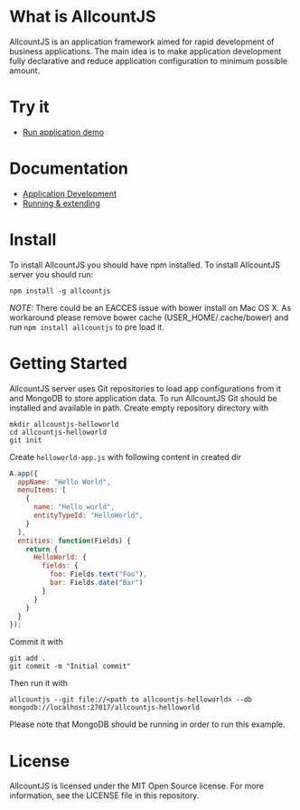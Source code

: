 # What is AllcountJS

AllcountJS is an application framework aimed for rapid development of business applications.
The main idea is to make application development fully declarative and reduce application configuration to minimum possible amount.

# Try it

- [Run application demo](http://allcountjs.com/#demo)

# Documentation

- [Application Development](http://allcountjs.com/docs/apps)
- [Running & extending](http://allcountjs.com/docs/server)

# Install
To install AllcountJS you should have npm installed. To install AllcountJS server you should run:

```
npm install -g allcountjs
```

*NOTE:* There could be an EACCES issue with bower install on Mac OS X.
As workaround please remove bower cache (USER_HOME/.cache/bower) and run `npm install allcountjs` to pre load it.

# Getting Started
AllcountJS server uses Git repositories to load app configurations from it and MongoDB to store application data.
To run AllcountJS Git should be installed and available in path.
Create empty repository directory with

```
mkdir allcountjs-helloworld
cd allcountjs-helloworld
git init
```

Create `helloworld-app.js` with following content in created dir

```js
A.app({
  appName: "Hello World",
  menuItems: [
    {
      name: "Hello world",
      entityTypeId: "HelloWorld",
    }
  ],
  entities: function(Fields) {
    return {
      HelloWorld: {
        fields: {
          foo: Fields.text("Foo"),
          bar: Fields.date("Bar")
        }
      }
    }
  }
});
```

Commit it with

```
git add .
git commit -m "Initial commit"
```

Then run it with

```
allcountjs --git file://<path to allcountjs-helloworld> --db mongodb://localhost:27017/allcountjs-helloworld
```

Please note that MongoDB should be running in order to run this example.

# License
AllcountJS is licensed under the MIT Open Source license. For more information, see the LICENSE file in this repository.